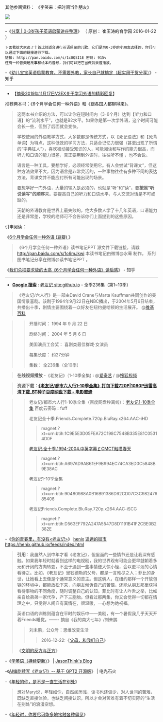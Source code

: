 其他参阅资料： 《李笑来：把时间当作朋友》

<p><a href="https://github.com/taoste/Hello-World/blob/master/eBook/%E3%80%8A%E4%BA%BA%E4%BA%BA%E9%83%BD%E8%83%BD%E7%94%A8%E8%8B%B1%E8%AF%AD%E3%80%8B%E6%9D%8E%E7%AC%91%E6%9D%A5/%E3%80%8A%E6%8A%8A%E4%BD%A0%E7%9A%84%E8%8B%B1%E8%AF%AD%E7%94%A8%E8%B5%B7%E6%9D%A5%E3%80%8B%E6%80%9D%E7%BB%B4%E5%AF%BC%E5%9B%BE(%E9%A2%84%E8%A7%88).png?raw=true" title="【预览图】《把你的英语用起来》思维导图(预览).png">
<img src="https://github.com/taoste/Hello-World/blob/master/eBook/《人人都能用英语》李笑来/《把你的英语用起来》思维导图(预览).png?raw=true"/></a></p>

-------------------------------------------

-《[分享 | 0-3岁孩子英语启蒙讲座整理](https://mp.weixin.qq.com/s/habL_5_s2m5N2VQiv0ih-A)》
（ 原创：  崔玉涛的育学园 2016-01-22 ）
```
下面我给大家选了十首比较适合进行英语启蒙的儿歌，它们是为0-3岁的小朋友选择的，你们可以通过下面的链接进行下载。
链接: http://pan.baidu.com/s/1c0QSI1E 密码: 915v 
还有一种音频是故事和绘本的音频，我们可以把它当做背景音播放。
```
-《[幼儿宝宝英语启蒙教育，不需要外教，家长自己就搞定（超实用干货分享）](https://zhuanlan.zhihu.com/p/57873004)》 - 知乎  

-------------------------------------------

- 【[摘录2019年11月17日V2EX关于学习外语的精彩回复](https://program-think.blogspot.com/2019/11/Brief-History-of-the-Berlin-Wall.html?comment=1573968986560)】

推荐两本书：《6个月学会任何一种外语》和《跟各国人都聊得来》。
> 这两本书介绍的方法，可以让你在短时间内（3-6个月）达到【听力和口语】的“流利水平”，也就是B2水平。如果你是第一次学外语，这个时间可能会长一些，但到了后面就会变快。
>
> 学校使用的外语教学方式，大多数都是传统方式，以【死记语法】和【死背单词】为特点，这种低效的学习方法，只适合记忆力很强（甚至出现了所谓的“字典狂人”），喜欢被动接受知识的人，可能阅读和写作的能力很高，而听力和口语的能力很差，真正要用到外语时，往往听不懂 ，也不会说。
>
> 语言是一种工具，要想学好，必须经常使用它。有人会尝试“背课文”，但这种方法效果不大，因为语言是非常灵活的，一种事物往往有多种不同的表达方法，背课文并不能应付所有可能出现的场景。
>
> 要想学好一门外语，大量的输入是必须的，也就是“听”和“读”，要**按照“听说读写”的顺序**来。要提高自己的听力和口语水平，与人交流对话是不可或缺的。
>
> 天朝的外语教育是世界上最失败的，绝大多数人学了十几年英语，口语能力还是非常差，学校的老师可不会告诉你们上面提到的这些原因。

引申阅读：

《[6个月学会任何一种外语 (豆瓣) ](https://book.douban.com/subject/25953019/)》

> 《6个月学会任何一种外语》读书笔记PPT 源文件下载链接，请戳 http://pan.baidu.com/s/1o6mJkwi 本读书笔记由微博@水蓦 制作。 系列图书笔记分享在微博@读书笔记PPT 。

《[我们总把要求放的太高《6个月学会任何一种外语》读后感](https://zhuanlan.zhihu.com/p/27570477)》 - 知乎  


-------------------------------------------

- [**Google 搜索**](https://www.google.com/search?hl=zh_CN&biw=1920&bih=969&ei=hLbDXdfFH4qGr7wPtZO54As&q=%E8%80%81%E5%8F%8B%E8%AE%B0+site%3Agithub.io) : [老友记 site:github.io](https://cn.bing.com/search?q=%E8%80%81%E5%8F%8B%E8%AE%B0+site%3Agithub.io) - 全季236集（第1~10季）

> 《老友记/六人行》是一部由David Crane与Marta Kauffman共同创作的美国情景喜剧。该剧于1994年9月22日在NBC播出，于2004年5月6日结束，共播出十季，剧情主要围绕着一众好友在纽约曼哈顿的生活展开。 @[维基百科](https://zh.wikipedia.org/zh-cn/老友记)

>> 开播时间： 1994 年 9 月 22 日
>>
>> 剧终时间： 2004 年 5 月 6 日
>>
>> 美国演员工会奖： 喜剧类最佳群戏·女演员
>>
>> 每集长度： 约27分钟
>>
>> 集数： 全236集（全10季）

> **在线视频播放** -《老友记》（1-10季全集) : @[爱奇艺](http://www.iqiyi.com/dianshiju/friends.html) / @[搜狐视频](http://tv.sohu.com/s2012/friends/)

> **资源下载：[《老友记/都市六人行1-10季全集》打包下载720P|1080P迅雷高清下载_BT种子百度网盘下载 - 电影蜜蜂](https://www.dybee.tv/13512.html)**

>> 老友记/都市六人行1-10季全集（百度网盘秒离线）：[老友记1-10季全集](https://pan.baidu.com/s/1c1SNduS) 百度云密码：fuff
>> 
>> 老友记全十季.Friends.Complete.720p.BluRay.x264.AAC-iHD
>>> magnet:?xt=urn:btih:1C9E5E3D05FEA72C198C7548B335E81C05314D0F
>> 
>> [老友记.全十季.1994-2004.中英字幕￡CMCT触摸春天](https://github.com/taoste/Hello-World/raw/master/eBook/%E3%80%8A%E4%BA%BA%E4%BA%BA%E9%83%BD%E8%83%BD%E7%94%A8%E8%8B%B1%E8%AF%AD%E3%80%8B%E6%9D%8E%E7%AC%91%E6%9D%A5/%E8%80%81%E5%8F%8B%E8%AE%B0.%E5%85%A8%E5%8D%81%E5%AD%A3.1994-2004.%E4%B8%AD%E8%8B%B1%E5%AD%97%E5%B9%95%EF%BF%A1CMCT%E8%A7%A6%E6%91%B8%E6%98%A5%E5%A4%A9.torrent)
>>> magnet:?xt=urn:btih:A697AD9AB61EF9B994EC74CA3ED0C5848B9E38AC
>> 
>> 老友记1-10季全集
>>> magnet:?xt=urn:btih:90480988A0B16B91386D62CD07C3C98247685406
>> 
>> 老友记Friends.Complete.BluRay.720p.x264.AAC-iSCG
>>> magnet:?xt=urn:btih:D563EF792A247A5547D8D1191B41F2CBE0B2382E

-《[你的青春里，有没有<老友记>](https://henix.github.io/feeds/weixin.sogou.hiyeka/2019-05-06-1000000100.html)》 [henix](https://github.com/henix/) [遥远的街市](https://blog.henix.info/) https://henix.github.io/feeds/index.html

> **引用**：我虽然人到中年才看《老友记》，但里面的一些情节还是让我深有感触。如果我年轻时就看到这样的电视剧，我的世界观有可能会更早就朝着多元和开阔的方向转变，不至于遇到一些事情便大惊小怪，会以更平淡的心情看待之。比如，《老友记》里钱德勒的父母，都是一言难尽之人；菲比的身世，让她看上去像是个通常意义的苦主。但这俩人，在纽约那样一个开放包容的环境中，都能放松下来，向朋友倾诉自己的苦恼，还能从朋友那里获得看待事物的不同角度，随时调整自己的认知。菲比时有让人咋舌之举，比如亲自给弟弟一家代孕，产下三胞胎。但看过那两集，你又会觉得一切都在情理之中，只觉得人间自有真情在，很温暖，一心想为她祝福。 
> 
> 英语口语的训练则蕴含在平时的娱乐中——美剧，有一个暑假我几乎天天开着Friends睡觉。——- 摘自《我的南大七年》/刘未鹏
>> 刘未鹏，公众号：思维改变生活 
>>>  2016-12-22:《[父母，和我们自己](http://mp.weixin.qq.com/s?__biz=MzIzNTA4ODA2Ng==&mid=2247483679&idx=1&sn=4b6c78e95047eafe5556dd834a3e5f4c&chksm=e8ed30b2df9ab9a447f11b4b6f880fd238d02ad9856e1bacd78b22685116f8290ae13c1e7030#rd)》
>
> 《[文明的反方与正方](
https://mp.weixin.qq.com/s?__biz=MzAxODYzNjY5Ng==&mid=2650455136&idx=1&sn=5e919954c87539a55bdcbcc3bd2ca6e2&chksm=83dd5697b4aadf81fc7e2e5712aa32a5f18850c06b6d49abb6d920f8d9d91657552bd6bb5ccb&scene=21#wechat_redirect)》

-《[学英语（持续更新）](https://jasonim.github.io/2015/09/28/how_learn_english/)》  | [JasonThink's Blog](https://jasonim.github.io/)

-《[AI编剧续写《老友记》-- 基于 GPT2 开源版](https://adi0229.github.io/2019/06/27/2019-06-27-gpt2-friends/)》  | 电光石火

-《[年轻的你，是不是一直生活在别处](https://mp.weixin.qq.com/s?__biz=MzI2MzQ4ODcwMg==&mid=2247484006&idx=1&sn=167be0e267c0178e14bd2ee6e62e7470&chksm=eaba57b7ddcddea18a2c72df43abcc3421b50d373c9d0d8ae6ad49fa6d8897f56d26fb63eccc&token=1650863325&lang=zh_CN#rd)》

>  想对Mary说，年轻如你，自然阅历浅，读书也还偏少，对人世间的苦难，既缺乏直接体验，也缺乏间接认识，所以才会对苦难有着不切实际的“生活在别处”的浪漫空想。
> 

-《[年轻时，你要尽可能多地接触各种偏见](https://mp.weixin.qq.com/s?__biz=MzI2MzQ4ODcwMg==&mid=2247483867&idx=1&sn=f59157e617b50c1e6ac68c3ea0c378f5&chksm=eaba540addcddd1cb4887c547a0164729b1eba52af8366b1fb397c37f8017f6c75840f7bd5dc&scene=21#wechat_redirect)》
